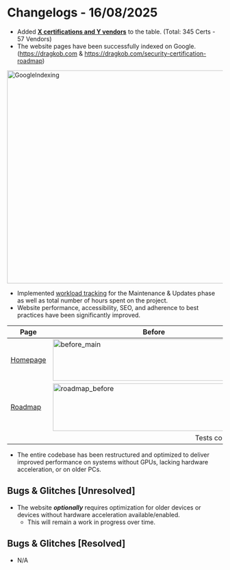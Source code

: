 # Changelogs - 16/08/2025
- Added <b><ins>X certifications and Y vendors</ins></b> to the table. (Total: 345 Certs - 57 Vendors)
- The website pages have been successfully indexed on Google. (https://dragkob.com & https://dragkob.com/security-certification-roadmap)
<img width="943" height="497" alt="GoogleIndexing" src="https://github.com/user-attachments/assets/ed55132d-e7d6-4b61-b445-8dba019a8418" />

- Implemented [workload tracking](https://github.com/Dragkob/Security-Certification-Roadmap) for the Maintenance & Updates phase as well as total number of hours spent on the project.
- Website performance, accessibility, SEO, and adherence to best practices have been significantly improved.

<table>
  <thead>
    <tr>
      <th>Page</th>
      <th>Before</th>
      <th>After</th>
      <th>Optimisation</th>
    </tr>
  </thead>
  <tbody>
    <tr>
      <td><a href="https://www.dragkob.com/">Homepage</a></td>
      <td><a href="https://pagespeed.web.dev/analysis/https-dragkob-com/zwjbnmx3do?form_factor=desktop"><img width="472" height="97" alt="before_main" src="https://github.com/user-attachments/assets/8ae52047-cdd0-4e70-9562-d11b5f592b44" /></a></td>
      <td><a href="https://pagespeed.web.dev/analysis/https-dragkob-com/hopn9v0igz?form_factor=desktop"><img width="461" height="94" alt="After_Main" src="https://github.com/user-attachments/assets/af0aa3ad-2de5-4c56-9161-266f5545fb1e" /></a></td>
      <td align="center">+10.77%</td>
    </tr>
    <tr>
      <td><a href="https://www.dragkob.com/security-certification-roadmap">Roadmap</a></td>
      <td><a href="https://pagespeed.web.dev/analysis/https-dragkob-com-security-certification-roadmap/j2tqvjmc60?form_factor=mobile"><img width="439" height="111" alt="roadmap_before" src="https://github.com/user-attachments/assets/3d91a273-c0cf-4fbb-aa5b-26e8da923d4e" /></a></td>
      <td><a href="https://pagespeed.web.dev/analysis/https-dragkob-com-security-certification-roadmap/qwd0jsbc5q?form_factor=mobile"><img width="463" height="105" alt="after_roadmap" src="https://github.com/user-attachments/assets/848d8358-479d-4dd3-8be7-175ccd9942a3" /></a></td>
      <td align="center">+19.16%</td>
    </tr>
    <tr>
      <td colspan="4" align="center">Tests conducted on <a href="https://pagespeed.web.dev/">PageSpeed Insights</a></td>
    </tr>
  </tbody>
</table>

- The entire codebase has been restructured and optimized to deliver improved performance on systems without GPUs, lacking hardware acceleration, or on older PCs.

## Bugs & Glitches [Unresolved]
- The website **_optionally_** requires optimization for older devices or devices without hardware acceleration available/enabled.
  - This will remain a work in progress over time.

## Bugs & Glitches [Resolved]
- N/A
